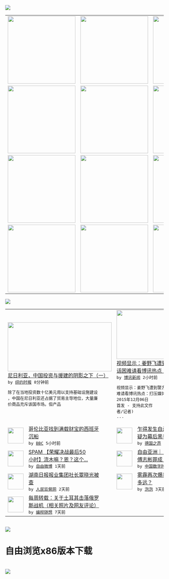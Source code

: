 

<a href="https://github.com/greatfire/z/raw/master/FreeBrowser.apk"><img src="https://raw.githubusercontent.com/greatfire/wiki/master/x/header.png" /></a><table><tr><td width="262" align="center" valign="center"><a href="https://github.com/greatfire/wiki/wiki/nyt" title="纽约时报中文网 国际纵览"><img src="https://raw.githubusercontent.com/greatfire/wiki/master/x/nyt_flag.png" width="215"/></a></td><td width="262" align="center" valign="center"><a href="https://github.com/greatfire/wiki/wiki/dw" title=""><img src="https://raw.githubusercontent.com/greatfire/wiki/master/x/dw_flag.png" width="215"/></a></td><td width="262" align="center" valign="center"><a href="https://github.com/greatfire/wiki/wiki/rmjd" title=""><img src="https://raw.githubusercontent.com/greatfire/wiki/master/x/rmjd_flag.png" width="215"/></a></td></tr><tr><td width="262" align="center" valign="center"><a href="https://github.com/paopaonetizen/website" title="泡泡 - 未经审查的互联网信息"><img src="https://raw.githubusercontent.com/greatfire/wiki/master/x/pp_flag.png" width="215"/></a></td><td width="262" align="center" valign="center"><a href="https://github.com/getlantern/mirror" title="以及自由微博和GreatFire.org官方中文论坛"><img src="https://raw.githubusercontent.com/greatfire/wiki/master/x/lantern_flag.png" width="215"/></a></td><td width="262" align="center" valign="center"><a href="https://github.com/cdtmirrors/m/" title=""><img src="https://raw.githubusercontent.com/greatfire/wiki/master/x/cdt_flag.png" width="215"/></a></td></tr><tr><td width="262" align="center" valign="center"><a href="https://github.com/program-think/blog" title="编程随想的博客"><img src="https://raw.githubusercontent.com/greatfire/wiki/master/x/pt_flag.png" width="215"/></a></td><td width="262" align="center" valign="center"><a href="https://github.com/greatfire/wiki/wiki/bbc" title=""><img src="https://raw.githubusercontent.com/greatfire/wiki/master/x/bbc_flag.png" width="215"/></a></td><td width="262" align="center" valign="center"><a href="https://github.com/freeweibo/s" title="自由微博 - 匿名和不受屏蔽的新浪微博搜索"><img src="https://raw.githubusercontent.com/greatfire/wiki/master/x/fw_flag.png" width="215"/></a></td></tr><tr><td width="262" align="center" valign="center"><a href="https://github.com/greatfire/wiki/wiki/google" title=""><img src="https://raw.githubusercontent.com/greatfire/wiki/master/x/google_flag.png" width="215"/></a></td><td width="262" align="center" valign="center"><a href="https://github.com/bxnews/boxun" title=""><img src="https://raw.githubusercontent.com/greatfire/wiki/master/x/bx_flag.png" width="215"/></a></td><td width="262" align="center" valign="center"><a href="https://github.com/greatfire/wiki/wiki/open-source" title="欢迎访问GreatFire.org开发者项目网站"><img src="https://raw.githubusercontent.com/greatfire/wiki/master/x/open-source_flag.png" width="215"/></a></td></tr></table><img src="https://raw.githubusercontent.com/greatfire/wiki/master/x/newsfeed text.png" /><table cols="4"><tr><td colspan="2" width="380"><a href="https://d3qlz4p8smvoli.cloudfront.net/world/20151206/c06chinatrade/"><img src="http://static01.nyt.com/images/2015/12/06/business/chinatrade-slide-BSE2/chinatrade-slide-BSE2-articleLarge.jpg" width="330" height="156"/></a></br><a href="https://d3qlz4p8smvoli.cloudfront.net/world/20151206/c06chinatrade/">尼日利亚，中国投资与援建的阴影之下（一）</a></br><kbd> by <a href="http://m.cn.nytimes.com/">纽约时报</a> 8分钟前 </kbd></br><pre>除了在当地投资数十亿美元用以支持基础设施建设<br/>，中国在尼日利亚还占据了贸易主导地位，大量廉<br/>价商品充斥该国市场。但产品</pre></td><td colspan="2" width="380"><a href="http://www.boxun.com/news/gb/china/2015/12/201512060023.shtml"><img src="http://upload.bx.tl/news/temp13/201512050918291.png" width="330" height="156"/></a></br><a href="http://www.boxun.com/news/gb/china/2015/12/201512060023.shtml">视频显示：姜野飞遭到警方殴打，眼睛乌青说<br/>话困难请看博讯热点：打压媒体和记者</a></br><kbd> by <a href="http://www.boxun.com">博讯新闻</a> 2小时前 </kbd></br><pre>视频显示：姜野飞遭到警方殴打，眼睛乌青说话困<br/>难请看博讯热点：打压媒体和记者(博讯北京时间<br/>2015年12月06日 首发 - 支持此文作<br/>者/记者)         ...</pre></td></tr><tr><td><img src="http://a.files.bbci.co.uk/worldservice/live/assets/images/2015/12/05/151205204409_san_jose_galleon_columbia_144x81_afp_nocredit.jpg" width="50" height="50"/></td><td width="280"><a href="http://www.bbc.com/zhongwen/simp/world/2015/12/151205_san_jose_galleon">哥伦比亚找到满载财宝的西班牙<br/>沉船</a></br><kbd> by <a href="http://www.bbc.co.uk/zhongwen/simp">BBC</a> 5小时前 </kbd></td><td><img src="http://www.dw.com/image/0,,18881261_302,00.jpg" width="50" height="50"/></td><td width="280"><a href="http://dw.com/p/1HI2V?maca=chi-GK-text-greatfire-all-chinese-15625-xml-mrss">乍得发生自杀式袭击 博科圣地<br/>疑为幕后黑手</a></br><kbd> by <a href="http://dw.de">德国之声</a> 7小时前 </kbd></td></tr><tr><td><img src="http://ww2.sinaimg.cn/large/68ea6920jw1eyp43jvfk8j20tt15px1e.jpg" width="50" height="50"/></td><td width="280"><a href="https://freeweibo.com/weibo/3916807359966308">SPAM 【荣耀决战最后50<br/>小时】流木嘛？恩？这个...</a></br><kbd> by <a href="https://freeweibo.com/">自由微博</a> 1天前 </kbd></td><td><img src="http://chinadigitaltimes.net/chinese/files/2015/12/%E5%82%85%E5%BF%97%E5%BD%AC.jpg" width="50" height="50"/></td><td width="280"><a href="https://chinadigitaltimes.net/chinese/2015/12/%E3%80%8A%E6%B4%97%E8%84%91%E7%9A%84%E5%8E%86%E5%8F%B2%E3%80%8B%E4%BD%9C%E8%80%85%E5%82%85%E5%BF%97%E5%BD%AC%E7%BD%AA%E6%88%90-%E8%8E%B7%E5%88%91%E4%B8%80%E5%B9%B4%E5%8D%81%E4%B8%AA%E6%9C%88/">自由亚洲｜《洗脑的历史》作者<br/>傅志彬罪成 获刑一年十个月</a></br><kbd> by <a href="http://chinadigitaltimes.net/chinese/">中国数字时代</a> 1天前 </kbd></td></tr><tr><td><img src="https://raw.githubusercontent.com/greatfire/wiki/master/x/rmjd_logo.png" width="50" height="50"/></td><td width="280"><a href="http://www.rmjdw.com//fazhizhongguo/20151204/15242.html">湖南日报报业集团社长覃晓光被<br/>查 </a></br><kbd> by <a href="http://www.rmjdw.com/">人民监督网</a> 2天前 </kbd></td><td><img src="https://raw.githubusercontent.com/greatfire/wiki/master/x/pp_logo.png" width="50" height="50"/></td><td width="280"><a href="https://pao-pao.net/article/645">雾霾再次爆表，离“阈值”还有<br/>多远？</a></br><kbd> by <a href="https://pao-pao.net">泡泡</a> 3天前 </kbd></td></tr><tr><td><img src="http://lh6.googleusercontent.com/1JedqxQPYOeVZTCf2j8GERen7tQNqQjFHM3P-kPSKN3m2pu4UulwMJQfdgyNkzh49xT2xBLfjm9RFVNZ5gVbRIunnN7Id9fuLrdg5R_ekbc-2W-hmNVHyFjjFbZIBvoQh2uO4S4ATg" width="50" height="50"/></td><td width="280"><a href="http://feedproxy.google.com/~r/programthink/~3/t9cHfStoSCU/weekly-share-94.html">每周转载：关于土耳其击落俄罗<br/>斯战机（相关照片及网友评论）</a></br><kbd> by <a href="http://program-think.blogspot.com">编程随想</a> 7天前 </kbd></td></table></br><a href="https://github.com/greatfire/z/raw/master/FreeBrowser.apk"><img src="https://raw.githubusercontent.com/greatfire/wiki/master/x/download app.png" /></a><h1>自由浏览x86版本下载<h1><a href="https://github.com/greatfire/z/raw/master/FreeBrowser-x86.apk"><img src="https://raw.githubusercontent.com/greatfire/images/master/fb86.qr.png" /></a>